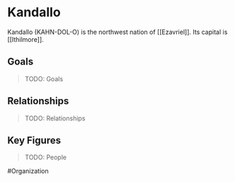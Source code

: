 # Kandallo
Kandallo (KAHN-DOL-O) is the northwest nation of [[Ezavriel]]. Its capital is [[Ithilmore]]. 

## Goals
> TODO: Goals

## Relationships
> TODO: Relationships

## Key Figures
> TODO: People

#Organization